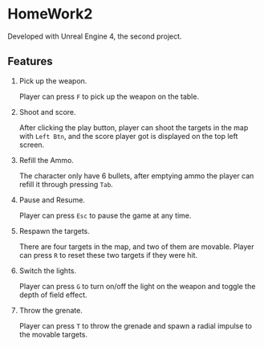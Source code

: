 # HomeWork2

Developed with Unreal Engine 4, the second project.

## Features

1. Pick up the weapon.

   Player can press `F` to pick up the weapon on the table.

2. Shoot and score.

   After clicking the play button, player can shoot the targets in the map with `Left Btn`, and the score player got is displayed on the top left screen.

3. Refill the Ammo.

   The character only have 6 bullets, after emptying ammo the player can refill it through pressing `Tab`.

4. Pause and Resume.

   Player can press `Esc` to pause the game at any time.
   
5. Respawn the targets.

   There are four targets in the map, and two of them are movable. Player can press `R` to reset these two targets if they were hit.

6. Switch the lights.

   Player can press `G` to turn on/off the light on the weapon and toggle the depth of field effect.
   
7. Throw the grenate.

   Player can press `T` to throw the grenade and spawn a radial impulse to the movable targets.
